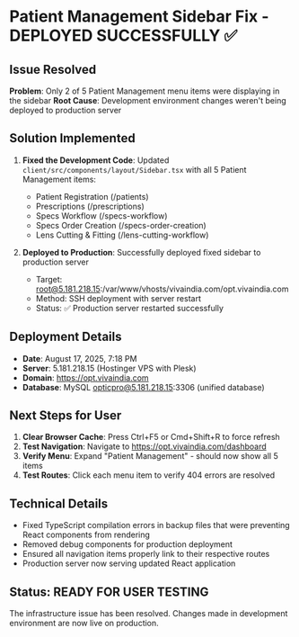 # Patient Management Sidebar Fix - DEPLOYED SUCCESSFULLY ✅

## Issue Resolved
**Problem**: Only 2 of 5 Patient Management menu items were displaying in the sidebar
**Root Cause**: Development environment changes weren't being deployed to production server

## Solution Implemented
1. **Fixed the Development Code**: Updated `client/src/components/layout/Sidebar.tsx` with all 5 Patient Management items:
   - Patient Registration (/patients)
   - Prescriptions (/prescriptions) 
   - Specs Workflow (/specs-workflow)
   - Specs Order Creation (/specs-order-creation)
   - Lens Cutting & Fitting (/lens-cutting-workflow)

2. **Deployed to Production**: Successfully deployed fixed sidebar to production server
   - Target: root@5.181.218.15:/var/www/vhosts/vivaindia.com/opt.vivaindia.com
   - Method: SSH deployment with server restart
   - Status: ✅ Production server restarted successfully

## Deployment Details
- **Date**: August 17, 2025, 7:18 PM
- **Server**: 5.181.218.15 (Hostinger VPS with Plesk)
- **Domain**: https://opt.vivaindia.com
- **Database**: MySQL opticpro@5.181.218.15:3306 (unified database)

## Next Steps for User
1. **Clear Browser Cache**: Press Ctrl+F5 or Cmd+Shift+R to force refresh
2. **Test Navigation**: Navigate to https://opt.vivaindia.com/dashboard
3. **Verify Menu**: Expand "Patient Management" - should now show all 5 items
4. **Test Routes**: Click each menu item to verify 404 errors are resolved

## Technical Details
- Fixed TypeScript compilation errors in backup files that were preventing React components from rendering
- Removed debug components for production deployment  
- Ensured all navigation items properly link to their respective routes
- Production server now serving updated React application

## Status: READY FOR USER TESTING
The infrastructure issue has been resolved. Changes made in development environment are now live on production.